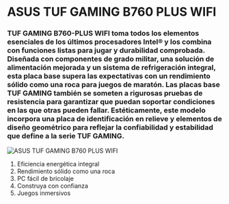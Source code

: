 # ASUS TUF GAMING B760 PLUS WIFI

### TUF GAMING B760-PLUS WIFI toma todos los elementos esenciales de los últimos procesadores Intel® y los combina con funciones listas para jugar y durabilidad comprobada. Diseñada con componentes de grado militar, una solución de alimentación mejorada y un sistema de refrigeración integral, esta placa base supera las expectativas con un rendimiento sólido como una roca para juegos de maratón. Las placas base TUF GAMING también se someten a rigurosas pruebas de resistencia para garantizar que puedan soportar condiciones en las que otras pueden fallar. Estéticamente, este modelo incorpora una placa de identificación en relieve y elementos de diseño geométrico para reflejar la confiabilidad y estabilidad que define a la serie TUF GAMING.

![ASUS TUF GAMING B760 PLUS WIFI](https://img.pccomponentes.com/articles/1067/10676515/1484-asus-tuf-gaming-b760-plus-wifi.jpg)


1. Eficiencia energética integral
2. Rendimiento sólido como una roca
3. PC fácil de bricolaje
4. Construya con confianza
5. Juegos inmersivos